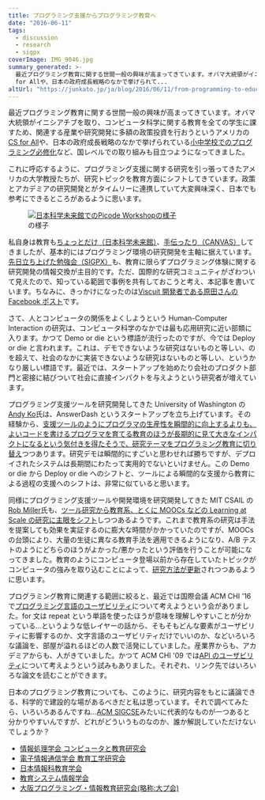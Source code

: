 ```yaml
---
title: プログラミング支援からプログラミング教育へ
date: "2016-06-11"
tags:
  - discussion
  - research
  - sigpx
coverImage: IMG_9046.jpg
summary_generated: >-
  最近プログラミング教育に関する世間一般の興味が高まってきています。オバマ大統領がイニシアチブを取り、コンピュータ科学に関する教育を全ての学生に課すため、関連する産業や研究開発に多額の政策投資を行おうというアメリカのCS
  for Allや、日本の政府成長戦略のなかで挙げられて...
altUrl: "https://junkato.jp/ja/blog/2016/06/11/from-programming-to-education"
---
```


最近プログラミング教育に関する世間一般の興味が高まってきています。オバマ大統領がイニシアチブを取り、コンピュータ科学に関する教育を全ての学生に課すため、関連する産業や研究開発に多額の政策投資を行おうというアメリカの[CS for All](https://www.whitehouse.gov/blog/2016/01/30/computer-science-all)や、日本の政府成長戦略のなかで挙げられている[小中学校でのプログラミング必修化](http://www.news24.jp/articles/2016/05/16/06330298.html)など、国レベルでの取り組みも目立つようになってきました。

これに呼応するように、プログラミング支援に関する研究を引っ張ってきたアメリカの大学教授たちが、研究トピックを教育方面にシフトしてきています。政策とアカデミアの研究開発とがタイムリーに連携していて大変興味深く、日本でも参考にできるところがあるように思います。

<figure className="center">
  <a href="/images/IMG_9046.jpg) 日本科学未来館での[Picode Workshop](http://blog.miraikan.jst.go.jp/event/20130517post-347.html"><img src="/images/IMG_9046-1024x683.jpg" alt="日本科学未来館でのPicode Workshopの様子" /></a>
  <figcaption>の様子</figcaption>
</figure>

私自身は教育も[ちょっとだけ（日本科学未来館）](http://blog.miraikan.jst.go.jp/event/20130517post-347.html)、[手伝ったり（CANVAS）](http://canvas.ws/workshop/9548)してきましたが、基本的にはプログラミング環境の研究開発を主軸に据えています。[先日立ち上げた勉強会（SIGPX）](http://sigpx.org)も、教育に限らずプログラミング体験に関する研究開発の情報交換が主目的です。ただ、国際的な研究コミュニティがざわついて見えたので、知っている範囲で事例を共有しておこうと考え、本記事を書いています。ちなみに、きっかけになったのは[Viscuit 開発者である原田さんの Facebook ポスト](https://www.facebook.com/yasunori.harada.7/posts/10209444809020255)です。

さて、人とコンピュータの関係をよくしようという Human-Computer Interaction の研究は、コンピュータ科学のなかでは最も応用研究に近い部類に入ります。かつて Demo or die という標語が流行ったのですが、今では Deploy or die と言われます。これは、デモできないような研究はないものと等しい、のを超えて、社会のなかに実装できないような研究はないものと等しい、というかなり厳しい標語です。最近では、スタートアップを始めたり会社のプロダクト部門と密接に結びついて社会に直接インパクトを与えようという研究者が増えています。

プログラミング支援ツールを研究開発してきた University of Washington の[Andy Ko](https://faculty.washington.edu/ajko/)氏は、AnswerDash というスタートアップを立ち上げています。その経験から、[支援ツールのようにプログラマの生産性を瞬間的に向上するよりも、よいコードを書けるプログラマを育てる教育のほうが長期的に見て大きなインパクトになるという気付きを得たそうで、研究テーマをプログラミング教育に切り替え](http://blogs.uw.edu/ajko/2016/05/13/my-sabbatical-research-pivot/)つつあります。研究デモは瞬間的にすごいと思わせれば勝ちですが、デプロイされたシステムは長期間にわたって実用的でないといけません。この Demo or die から Deploy or die へのシフトと、ツールによる瞬間的な支援から教育による過程の支援へのシフトは、非常に似ていると思います。

同様にプログラミング支援ツールや開発環境を研究開発してきた MIT CSAIL の[Rob Miller](http://people.csail.mit.edu/rcm/)氏も、[ツール研究から教育系、とくに MOOCs などの Learning at Scale の研究に主眼をシフト](http://groups.csail.mit.edu/uid/research.shtml)しつつあるようです。これまで教育系の研究は手法を提案しても効果を実証するのに膨大な時間がかかっていたのですが、MOOCs の台頭により、大量の生徒に異なる教育手法を適用できるようになり、A/B テストのようにどちらのほうがよかった/悪かったという評価を行うことが可能になってきました。教育のようにコンピュータ登場以前から存在していたトピックがコンピュータの強みを取り込むことによって、[研究方法が更新](/ja/posts/2016-03-16-ipsj-one-px-science-as-a-service/)されつつあるように思います。

プログラミング教育に関連する範囲に絞ると、最近では国際会議 ACM CHI '16 で[プログラミング言語のユーザビリティ](http://www.cs.cmu.edu/~NatProg/programminglanguageusability/)について考えようという会がありました。for 文は repeat という単語を使ったほうが意味を理解しやすいことが分かっている…というような低レイヤーの話から、そもそもどんな要素がユーザビリティに影響するのか、文字言語のユーザビリティだけでいいのか、などいろいろな議論を、部屋が溢れるほどの人数で活発にしていました。産業界からも、アカデミアからも、人がきていました。かつて ACM CHI '09 では[API のユーザビリティ](https://sites.google.com/site/apiusability/)について考えようという試みもありました。それぞれ、リンク先ではいろいろな論文を読むことができます。

日本のプログラミング教育についても、このように、研究内容をもとに議論できる、科学的で建設的な場があるべきだと私は思っています。それで調べてみたら、いろいろあるんですね…[ACM SIGCSE](http://sigcse.org/sigcse/)みたいに代表的なものが一つあると分かりやすいんですが、どれがどういうものなのか、誰か解説していただけないでしょうか？

- [情報処理学会 コンピュータと教育研究会](http://ce.eplang.jp/)
- [電子情報通信学会 教育工学研究会](http://www.ieice.org/ken/program/index.php?tgid=ET)
- [日本情報科教育学会](http://jaeis.org/zenkoku/)
- [教育システム情報学会](http://www.jsise.org/society/)
- [大阪プログラミング・情報教育研究会(略称:大プ会)](http://qed.ouj.ac.jp/pukai/index.php?%C2%E7%A5%D7%B2%F1)
